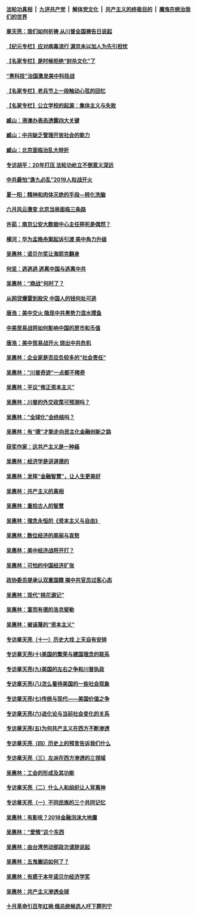 ####  [法轮功真相](../../../../basic/blob/master/README.md?t=07110902) &nbsp;|&nbsp; [九评共产党](../../../../9ping.md/blob/master/README.md?t=07110902) &nbsp;|&nbsp; [解体党文化](../../../../jtdwh.md/blob/master/README.md?t=07110902)  &nbsp;|&nbsp; [共产主义的终极目的](../../../../gczydzjmd.md/blob/master/README.md?t=07110902) &nbsp;|&nbsp; [魔鬼在统治我们的世界](../../../../mgztzwmdsj.md/blob/master/README.md?t=07110902) 

#### [章天亮：我们如何祈祷 从川普全国祷告日说起](../pages/nsc423/n11944627.md?t=07110902) 

#### [【纪元专栏】应对病毒流行 渥京未以加人为先引担忧](../pages/nsc423/n11875714.md?t=07110902) 

#### [【名家专栏】是时候拒绝“封杀文化”了](../pages/nsc423/n11814093.md?t=07110902) 

#### [“黑科技”治国激发美中科技战](../pages/nsc423/n11638056.md?t=07110902) 

#### [【名家专栏】老兵节上一段触动心弦的回忆](../pages/nsc423/n11646016.md?t=07110902) 

#### [【名家专栏】公立学校的起源：集体主义与失败](../pages/nsc423/n11601833.md?t=07110902) 

#### [臧山：港澳办表态透露四大关键](../pages/nsc423/n11421628.md?t=07110902) 

#### [臧山：中共缺乏管理开放社会的能力](../pages/nsc423/n11407457.md?t=07110902) 

#### [臧山：北京面临治乱大转折](../pages/nsc423/n11406895.md?t=07110902) 

#### [专访胡平：20年打压 法轮功屹立不倒意义深远](../pages/nsc423/n11398800.md?t=07110902) 

#### [中共最怕“逢九必乱”2019人权战开火](../pages/nsc423/n11385248.md?t=07110902) 

#### [夏一阳：精神和肉体灭绝的手段—转化洗脑](../pages/nsc423/n11368250.md?t=07110902) 

#### [六月风云激变 北京当局面临三条路](../pages/nsc423/n11313668.md?t=07110902) 

#### [许茹：南京公安大数据中心主任猝死是偶然？](../pages/nsc423/n11064744.md?t=07110902) 

#### [横河：华为孟晚舟案起诉引渡 美中角力升级](../pages/nsc423/n11027230.md?t=07110902) 

#### [吴惠林：诺贝尔奖让海耶克翻身](../pages/nsc423/n10890049.md?t=07110902) 

#### [何坚：逃逃逃 逃离中国与逃离中共](../pages/nsc423/n10592891.md?t=07110902) 

#### [吴惠林：“商战”何时了？](../pages/nsc423/n10573558.md?t=07110902) 

#### [从网贷爆雷到股灾 中国人的钱何处可逃](../pages/nsc423/n10572800.md?t=07110902) 

#### [唐浩：美中交火 隐现中共黑势力混水摸鱼](../pages/nsc423/n10544040.md?t=07110902) 

#### [中美贸易战将如何影响中国的房市和币值](../pages/nsc423/n10543697.md?t=07110902) 

#### [唐浩：美中贸易战开火 烧出中共危机](../pages/nsc423/n10540126.md?t=07110902) 

#### [吴惠林：企业家是否应负较多的“社会责任”](../pages/nsc423/n10535022.md?t=07110902) 

#### [吴惠林：“川普奇迹”一点都不稀奇](../pages/nsc423/n10512808.md?t=07110902) 

#### [吴惠林：平议“修正资本主义”](../pages/nsc423/n10495724.md?t=07110902) 

#### [吴惠林：川普的外交政策可预测吗？](../pages/nsc423/n10462387.md?t=07110902) 

#### [吴惠林：“全球化”会终结吗？](../pages/nsc423/n10452838.md?t=07110902) 

#### [吴惠林：有“德”才能走向民主化金融创新之路](../pages/nsc423/n10432292.md?t=07110902) 

#### [获奖作家：这共产主义是一种癌](../pages/nsc423/n10431541.md?t=07110902) 

#### [吴惠林：经济学是讲道德的](../pages/nsc423/n10398014.md?t=07110902) 

#### [吴惠林：发挥“金融智慧”，让人生更美好](../pages/nsc423/n10375019.md?t=07110902) 

#### [吴惠林：共产主义的真相](../pages/nsc423/n10351394.md?t=07110902) 

#### [吴惠林：重拾古人的智慧](../pages/nsc423/n10337691.md?t=07110902) 

#### [吴惠林：理念永恒的《资本主义与自由》](../pages/nsc423/n10316274.md?t=07110902) 

#### [吴惠林：数位经济的美丽与哀愁](../pages/nsc423/n10292946.md?t=07110902) 

#### [吴惠林：美中经济战将开打？](../pages/nsc423/n10258825.md?t=07110902) 

#### [吴惠林：可怕的中国经济扩张](../pages/nsc423/n10219147.md?t=07110902) 

#### [政协委员提承认双重国籍 揭中共官员过客心态](../pages/nsc423/n10208809.md?t=07110902) 

#### [吴惠林：现代“桃花源记”](../pages/nsc423/n10185234.md?t=07110902) 

#### [吴惠林：富而有德的洛克斐勒](../pages/nsc423/n10142264.md?t=07110902) 

#### [吴惠林：被诬蔑的“资本主义”](../pages/nsc423/n10124816.md?t=07110902) 

#### [专访章天亮（十一）历史大戏 上天自有安排](../pages/nsc423/n10094905.md?t=07110902) 

#### [专访章天亮(十)美国的繁荣与建国理念的联系](../pages/nsc423/n10094899.md?t=07110902) 

#### [专访章天亮(九)美国的左右之争和川普执政](../pages/nsc423/n10094889.md?t=07110902) 

#### [专访章天亮(八)怎么看待美国的一些社会现象](../pages/nsc423/n10094857.md?t=07110902) 

#### [专访章天亮(七)传统与现代——美国价值之争](../pages/nsc423/n10093140.md?t=07110902) 

#### [专访章天亮(六)进化论与当前社会变化的关系](../pages/nsc423/n10092036.md?t=07110902) 

#### [专访章天亮(五)为何共产主义在西方不断渗透](../pages/nsc423/n10083620.md?t=07110902) 

#### [专访章天亮（四）历史上的预言告诉我们什么](../pages/nsc423/n10083606.md?t=07110902) 

#### [专访章天亮（三）左派在西方渗透的三领域](../pages/nsc423/n10081115.md?t=07110902) 

#### [吴惠林：工会的形成及其功能](../pages/nsc423/n10080633.md?t=07110902) 

#### [专访章天亮（二）什么人和组织让人背离神](../pages/nsc423/n10076637.md?t=07110902) 

#### [专访章天亮（一）不同民族的三个共同记忆](../pages/nsc423/n10074188.md?t=07110902) 

#### [吴惠林：有影呒？2018金融泡沫大地震](../pages/nsc423/n10040534.md?t=07110902) 

#### [吴惠林：“爱情”这个东西](../pages/nsc423/n10019423.md?t=07110902) 

#### [吴惠林：由台湾劳动部政次请辞说起](../pages/nsc423/n9979679.md?t=07110902) 

#### [吴惠林：五鬼搬运如何了？](../pages/nsc423/n9925338.md?t=07110902) 

#### [吴惠林：有感于本年诺贝尔经济学奖](../pages/nsc423/n9871883.md?t=07110902) 

#### [吴惠林：共产主义渗透全球](../pages/nsc423/n9812748.md?t=07110902) 

#### [十月革命引百年红祸 俄总统候选人吁下葬列宁](../pages/nsc423/n9810182.md?t=07110902) 

